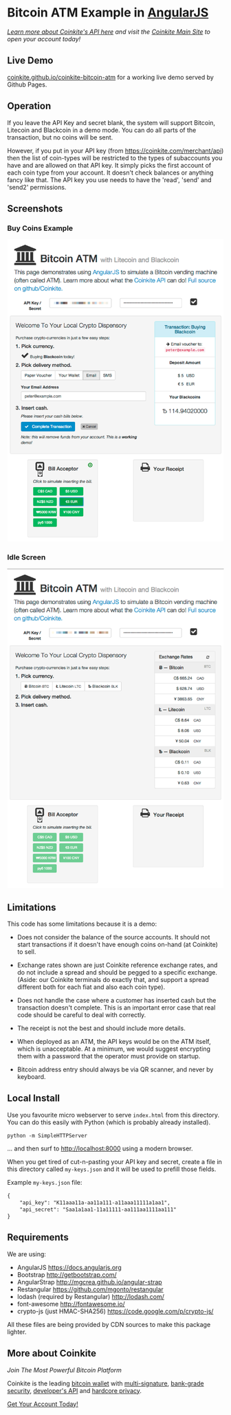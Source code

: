 # Bitcoin ATM Example in [AngularJS](https://angularjs.org/)

_[Learn more about Coinkite's API here](https://docs.coinkite.com/)
and visit the [Coinkite Main Site](https://coinkite.com/) to open your
account today!_

## Live Demo

[coinkite.github.io/coinkite-bitcoin-atm](http://coinkite.github.io/coinkite-bitcoin-atm/)
for a working live demo served by Github Pages.

## Operation

If you leave the API Key and secret blank, the system will support
Bitcoin, Litecoin and Blackcoin in a demo mode. You can do all parts
of the transaction, but no coins will be sent.

However, if you put in your API key (from <https://coinkite.com/merchant/api>)
then the list of coin-types
will be restricted to the types of subaccounts you have and are
allowed on that API key. It simply picks the first account of each
coin type from your account. It doesn't check balances or anything
fancy like that. The API key you use needs to have the 'read',
'send' and 'send2' permissions.

## Screenshots

### Buy Coins Example
![image](snaps/done.png)

### Idle Screen
![image](snaps/idle.png)

## Limitations

This code has some limitations because it is a demo:

- Does not consider the balance of the source accounts. It should
not start transactions if it doesn't have enough coins on-hand (at
Coinkite) to sell.

- Exchange rates shown are just Coinkite reference exchange rates,
and do not include a spread and should be pegged to a specific
exchange. (Aside: our Coinkite terminals do exactly that,
and support a spread different both for each fiat and also
each coin type).

- Does not handle the case where a customer has inserted cash but
the transaction doesn't complete. This is an important error case
that real code should be careful to deal with correctly.

- The receipt is not the best and should include more details.

- When deployed as an ATM, the API keys would be on the ATM itself,
which is unacceptable.  At a minimum, we would suggest encrypting
them with a password that the operator must provide on startup.

- Bitcoin address entry should always be via QR scanner, and
never by keyboard.


## Local Install

Use you favourite micro webserver to serve `index.html` from this directory.
You can do this easily with Python (which is probably already installed).

    python -m SimpleHTTPServer

... and then surf to <http://localhost:8000> using a modern browser.

When you get tired of cut-n-pasting your API key and secret, create a file
in this directory called `my-keys.json` and it will be used to prefill those
fields.

Example `my-keys.json` file:

    {
        "api_key": "K11aaa11a-aa11a111-a11aaa11111a1aa1",
        "api_secret": "Saa1a1aa1-11a11111-aa111aa1111aa111"
    }

## Requirements

We are using:

- AngularJS <https://docs.angularjs.org>
- Bootstrap <http://getbootstrap.com/>
- AngularStrap <http://mgcrea.github.io/angular-strap>
- Restangular <https://github.com/mgonto/restangular>
- lodash (required by Restangular) <http://lodash.com/>
- font-awesome <http://fontawesome.io/>
- crypto-js (just HMAC-SHA256) <https://code.google.com/p/crypto-js/>

All these files are being provided by CDN sources to make this package lighter.

## More about Coinkite

_Join The Most Powerful Bitcoin Platform_

Coinkite is the leading [bitcoin wallet](https://coinkite.com/faq/features) with
[multi-signature](https://coinkite.com/faq/multisig),
[bank-grade security](https://coinkite.com/faq/security),
[developer's API](https://coinkite.com/faq/developers) and [hardcore privacy](https://coinkite.com/privacy).

[Get Your Account Today!](https://coinkite.com/)


